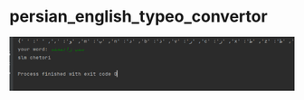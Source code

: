 # persian_english_typeo_convertor

![img](https://github.com/mohammadhoseinazaddel/easy_python_projects/blob/main/persian_english_typeo_convertor/statics/first_pack.png)
